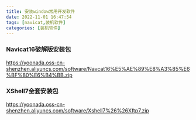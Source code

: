 ```yaml
---
title: 安装window常用开发软件
date: 2022-11-01 16:47:54
tags: [navicat,装机软件]
categories: [装机软件]
---
```

### Navicat16破解版安装包
https://yoonada.oss-cn-shenzhen.aliyuncs.com/software/Navcat16%E5%AE%89%E8%A3%85%E6%BF%80%E6%B4%BB.zip
### XShell7全套安装包
https://yoonada.oss-cn-shenzhen.aliyuncs.com/software/Xshell7%26%26Xftp7.zip